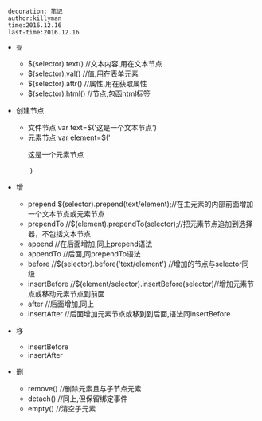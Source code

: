  ``` name:jquery Dom操作
  decoration: 笔记
  author:killyman
  time:2016.12.16
  last-time:2016.12.16
 ```
* `查`
    * $(selector).text() //文本内容,用在文本节点
    * $(selector).val() //值,用在表单元素
    * $(selector).attr() //属性,用在获取属性
    * $(selector).html() //节点,包函html标签

* 创建节点
    * 文件节点 var text=$('这是一个文本节点')
    * 元素节点 var element=$('<p>这是一个元素节点</p>')

* 增
    * prepend $(selector).prepend(text/element);//在主元素的内部前面增加一个文本节点或元素节点
    * prependTo //$(element).prependTo(selector);//把元素节点追加到选择器，不包括文本节点
    * append //在后面增加,同上prepend语法
    * appendTo //后面,同prependTo语法
    * before //$(selector).before('text/element') //增加的节点与selector同级
    * insertBefore //$(element/selector).insertBefore(selector)//增加元素节点或移动元素节点到前面
    * after //后面增加,同上
    * insertAfter //后面增加元素节点或移到到后面,语法同insertBefore

* 移
    * insertBefore
    * insertAfter

* 删
    * remove() //删除元素且与子节点元素
    * detach() //同上,但保留绑定事件
    * empty() //清空子元素
